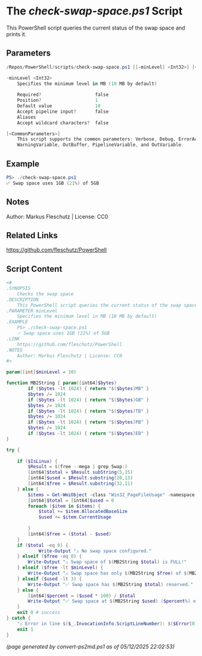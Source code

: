 The *check-swap-space.ps1* Script
===========================

This PowerShell script queries the current status of the swap space and prints it.

Parameters
----------
```powershell
/Repos/PowerShell/scripts/check-swap-space.ps1 [[-minLevel] <Int32>] [<CommonParameters>]

-minLevel <Int32>
    Specifies the minimum level in MB (10 MB by default)
    
    Required?                    false
    Position?                    1
    Default value                10
    Accept pipeline input?       false
    Aliases                      
    Accept wildcard characters?  false

[<CommonParameters>]
    This script supports the common parameters: Verbose, Debug, ErrorAction, ErrorVariable, WarningAction, 
    WarningVariable, OutBuffer, PipelineVariable, and OutVariable.
```

Example
-------
```powershell
PS> ./check-swap-space.ps1
✅ Swap space uses 1GB (21%) of 5GB

```

Notes
-----
Author: Markus Fleschutz | License: CC0

Related Links
-------------
https://github.com/fleschutz/PowerShell

Script Content
--------------
```powershell
<#
.SYNOPSIS
	Checks the swap space
.DESCRIPTION
	This PowerShell script queries the current status of the swap space and prints it.
.PARAMETER minLevel
	Specifies the minimum level in MB (10 MB by default)
.EXAMPLE
	PS> ./check-swap-space.ps1
	✅ Swap space uses 1GB (21%) of 5GB
.LINK
	https://github.com/fleschutz/PowerShell
.NOTES
	Author: Markus Fleschutz | License: CC0
#>

param([int]$minLevel = 10)

function MB2String { param([int64]$bytes)
        if ($bytes -lt 1024) { return "$($bytes)MB" }
        $bytes /= 1024
        if ($bytes -lt 1024) { return "$($bytes)GB" }
        $bytes /= 1024
        if ($bytes -lt 1024) { return "$($bytes)TB" }
        $bytes /= 1024
        if ($bytes -lt 1024) { return "$($bytes)PB" }
        $bytes /= 1024
        if ($bytes -lt 1024) { return "$($bytes)EB" }
}

try {
	
	if ($IsLinux) {
		$Result = $(free --mega | grep Swap:)
		[int64]$total = $Result.subString(5,15)
		[int64]$used = $Result.substring(20,13)
		[int64]$free = $Result.substring(32,11)
	} else {
		$items = Get-WmiObject -class "Win32_PageFileUsage" -namespace "root\CIMV2" -computername localhost 
		[int64]$total = [int64]$used = 0
		foreach ($item in $items) { 
			$total += $item.AllocatedBaseSize
			$used += $item.CurrentUsage
			
		}
		[int64]$free = ($total - $used)
	}
	if ($total -eq 0) {
        	Write-Output "⚠️ No swap space configured."
	} elseif ($free -eq 0) {
		Write-Output "⚠️ Swap space of $(MB2String $total) is FULL!"
	} elseif ($free -lt $minLevel) {
		Write-Output "⚠️ Swap space has only $(MB2String $free) of $(MB2String $total) left!"
	} elseif ($used -lt 3) {
		Write-Output "✅ Swap space has $(MB2String $total) reserved."
	} else {
		[int64]$percent = ($used * 100) / $total
		Write-Output "✅ Swap space at $(MB2String $used) ($percent%) of $(MB2String $total)."
	}
	exit 0 # success
} catch {
	"⚠️ Error in line $($_.InvocationInfo.ScriptLineNumber): $($Error[0])"
	exit 1
}
```

*(page generated by convert-ps2md.ps1 as of 05/12/2025 22:02:53)*
